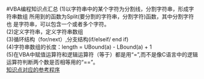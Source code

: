 ﻿#VBA编程知识点汇总
(1)以字符串中的某个字符为分割线，分割字符串，形成字符串数组
所用到的函数为Split(要分割的字符串，分割字符)函数，其中分割字符也
是字符串，可以包含一个或者多个字符。<br>
(2)定义字符串，定义字符串数组<br>
(3)循环结构（for/next）,分支结构(if/elseif/ end if)<br>
(4)字符串数组的长度：length = UBound(a) - LBound(a) + 1<br>
(5)在VBA中赋值运算符和逻辑运算符（等于）都是用“=”,而不是像C语言中的逻辑运算符判断两个数是否相等用的“==”。<br>
[知识点对应的参考程序](https://github.com/whdcumt/BaiduCloudTree)<br>



